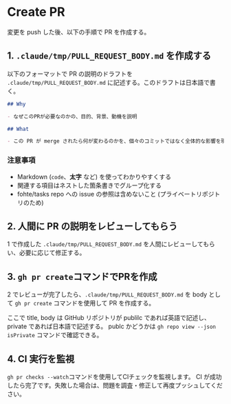 # Create PR

変更を push した後、以下の手順で PR を作成する。

## 1. `.claude/tmp/PULL_REQUEST_BODY.md` を作成する

以下のフォーマットで PR の説明のドラフトを `.claude/tmp/PULL_REQUEST_BODY.md` に記述する。このドラフトは日本語で書く。

```markdown
## Why

- なぜこのPRが必要なのかの、目的、背景、動機を説明

## What

- この PR が merge されたら何が変わるのかを、個々のコミットではなく全体的な影響を現在形で記述
```

### 注意事項

- Markdown (`code`、**太字** など) を使ってわかりやすくする
- 関連する項目はネストした箇条書きでグループ化する
- fohte/tasks repo への issue の参照は含めないこと (プライベートリポジトリのため)

## 2. 人間に PR の説明をレビューしてもらう

1 で作成した `.claude/tmp/PULL_REQUEST_BODY.md` を人間にレビューしてもらい、必要に応じて修正する。

## 3. `gh pr create`コマンドでPRを作成

2 でレビューが完了したら、`.claude/tmp/PULL_REQUEST_BODY.md` を body として `gh pr create` コマンドを使用して PR を作成する。

ここで title, body は GitHub リポジトリが publilc であれば英語で記述し、private であれば日本語で記述する。
publc かどうかは `gh repo view --json isPrivate` コマンドで確認できる。

## 4. CI 実行を監視

`gh pr checks --watch`コマンドを使用してCIチェックを監視します。
CI が成功したら完了です。失敗した場合は、問題を調査・修正して再度プッシュしてください。
